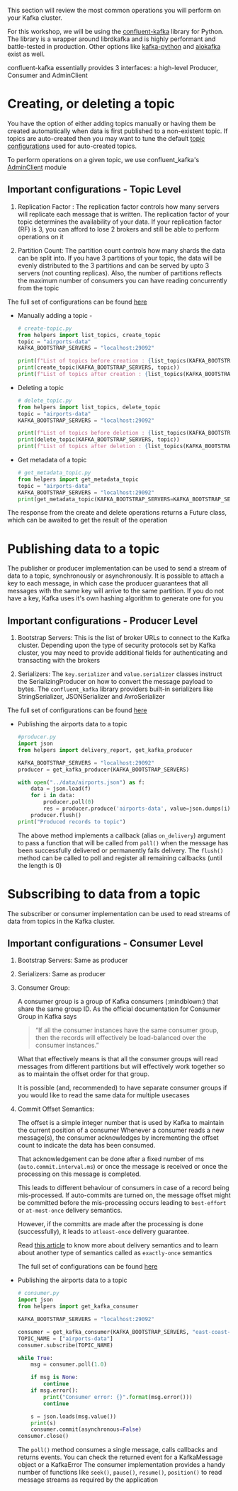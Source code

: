 This section will review the most common operations you will perform on your Kafka cluster.

For this workshop, we will be using the [confluent-kafka](https://github.com/confluentinc/confluent-kafka-python) library for Python. The library is a wrapper around librdkafka and is highly performant and battle-tested in production.
Other options like [kafka-python](https://github.com/dpkp/kafka-python) and [aiokafka](https://github.com/aio-libs/aiokafka) exist as well.

confluent-kafka essentially provides 3 interfaces: a high-level Producer, Consumer and AdminClient

# Creating, or deleting a topic 

You have the option of either adding topics manually or having them be created automatically when data is first published to a non-existent topic. If topics are auto-created then you may want to tune the default [topic configurations](http://kafka.apache.org/documentation.html#topicconfigs) used for auto-created topics.

To perform operations on a given topic, we use confluent_kafka's [AdminClient](https://docs.confluent.io/platform/current/clients/confluent-kafka-python/html/index.html#module-confluent_kafka.admin) module

## Important configurations - Topic Level

1. Replication Factor : The replication factor controls how many servers will replicate each message that is written. The replication factor of your topic determines the availability of your data.
If your replication factor (RF) is 3, you can afford to lose 2 brokers and still be able to perform operations on it

2. Partition Count: The partition count controls how many shards the data can be split into. If you have 3 partitions of your topic, the data will be evenly distributed to the 3 partitions and can be served by upto 3 servers (not counting replicas).
Also, the number of partitions reflects the maximum number of consumers you can have reading concurrently from the topic

The full set of configurations can be found [here](http://kafka.apache.org/documentation.html#topicconfigs)


* Manually adding a topic -

    ```python
    # create-topic.py
    from helpers import list_topics, create_topic
    topic = "airports-data"
    KAFKA_BOOTSTRAP_SERVERS = "localhost:29092"

    print(f"List of topics before creation : {list_topics(KAFKA_BOOTSTRAP_SERVERS=KAFKA_BOOTSTRAP_SERVERS)}\n")
    print(create_topic(KAFKA_BOOTSTRAP_SERVERS, topic))
    print(f"List of topics after creation : {list_topics(KAFKA_BOOTSTRAP_SERVERS=KAFKA_BOOTSTRAP_SERVERS)}\n")
    ```

* Deleting a topic

    ```python
    # delete_topic.py
    from helpers import list_topics, delete_topic
    topic = "airports-data"
    KAFKA_BOOTSTRAP_SERVERS = "localhost:29092"

    print(f"List of topics before deletion : {list_topics(KAFKA_BOOTSTRAP_SERVERS=KAFKA_BOOTSTRAP_SERVERS)} \n")
    print(delete_topic(KAFKA_BOOTSTRAP_SERVERS, topic))
    print(f"List of topics after deletion : {list_topics(KAFKA_BOOTSTRAP_SERVERS=KAFKA_BOOTSTRAP_SERVERS)} \n")
    ```

* Get metadata of a topic

    ```python
    # get_metadata_topic.py
    from helpers import get_metadata_topic
    topic = "airports-data"
    KAFKA_BOOTSTRAP_SERVERS = "localhost:29092"
    print(get_metadata_topic(KAFKA_BOOTSTRAP_SERVERS=KAFKA_BOOTSTRAP_SERVERS, topic=topic))
    ```

The response from the create and delete operations returns a Future class, which can be awaited to get the result of the operation

# Publishing data to a topic

The publisher or producer implementation can be used to send a stream of data to a topic, synchronously or asynchronously.
It is possible to attach a key to each message, in which case the producer guarantees that all messages with the same key will arrive to the same partition. If you do not have a key, Kafka uses it's own hashing algorithm to generate one for you


## Important configurations - Producer Level

1. Bootstrap Servers: This is the list of broker URLs to connect to the Kafka cluster. Depending upon the type of security protocols set by Kafka cluster, you may need to provide additional fields for authenticating and transacting with the brokers

2. Serializers: The `key.serializer` and `value.serializer` classes instruct the SerializingProducer on how to convert the message payload to bytes.
The `confluent_kafka` library providers built-in serializers like StringSerializer, JSONSerializer and AvroSerializer

The full set of configurations can be found [here](https://github.com/edenhill/librdkafka/blob/master/CONFIGURATION.md#configuration-properties)

* Publishing the airports data to a topic

    ```python
    #producer.py
    import json
    from helpers import delivery_report, get_kafka_producer

    KAFKA_BOOTSTRAP_SERVERS = "localhost:29092"
    producer = get_kafka_producer(KAFKA_BOOTSTRAP_SERVERS)

    with open("../data/airports.json") as f:
        data = json.load(f)
        for i in data:
            producer.poll(0)
            res = producer.produce('airports-data', value=json.dumps(i), on_delivery=delivery_report)
        producer.flush()
    print("Produced records to topic")
    ```

    The above method implements a callback (alias `on_delivery`) argument to pass a function that will be called from `poll()` when the message has been successfully delivered or permanently fails delivery.
    The `flush()` method can be called to poll and register all remaining callbacks (until the length is 0)


# Subscribing to data from a topic

The subscriber or consumer implementation can be used to read streams of data from topics in the Kafka cluster.

## Important configurations - Consumer Level

1. Bootstrap Servers: Same as producer

2. Serializers: Same as producer

3. Consumer Group: 

    A consumer group is a group of Kafka consumers (:mindblown:) that share the same group ID.
    As the official documentation for Consumer Group in Kafka says 
    > “If all the consumer instances have the same consumer group, then the records will effectively be load-balanced over the consumer instances.”
    >
    What that effectively means is that all the consumer groups will read messages from different partitions but will effectively work together so as to maintain the offset order for that group.

    It is possible (and, recommended) to have separate consumer groups if you would like to read the same data for multiple usecases

4. Commit Offset Semantics:

    The offset is a simple integer number that is used by Kafka to maintain the current position of a consumer 
    Whenever a consumer reads a new message(s), the consumer acknowledges by incrementing the offset count to indicate the data has been consumed.

    That acknowledgement can be done after a fixed number of ms (`auto.commit.interval.ms`) or once the message is received or once the processing on this message is completed.

    This leads to different behaviour of consumers in case of a record being mis-processed.
    If auto-commits are turned on, the message offset might be committed before the mis-processing occurs leading to `best-effort` or `at-most-once` delivery semantics.

    However, if the committs are made after the processing is done (successfully), it leads to `atleast-once` delivery guarantee.

    Read [this article](https://www.thebookofjoel.com/python-kafka-consumers) to know more about delivery semantics and to learn about another type of semantics called as `exactly-once` semantics

    The full set of configurations can be found [here](https://github.com/edenhill/librdkafka/blob/master/CONFIGURATION.md#configuration-properties)

* Publishing the airports data to a topic

    ```python
    # consumer.py
    import json
    from helpers import get_kafka_consumer

    KAFKA_BOOTSTRAP_SERVERS = "localhost:29092"

    consumer = get_kafka_consumer(KAFKA_BOOTSTRAP_SERVERS, "east-coast-dpt")
    TOPIC_NAME = ["airports-data"]
    consumer.subscribe(TOPIC_NAME)

    while True:
        msg = consumer.poll(1.0)

        if msg is None:
            continue
        if msg.error():
            print("Consumer error: {}".format(msg.error()))
            continue

        s = json.loads(msg.value())
        print(s)
        consumer.commit(asynchronous=False)
    consumer.close()
    ```

    The `poll()` method consumes a single message, calls callbacks and returns events.
    You can check the returned event for a KafkaMessage object or a KafkaError
    The consumer implementation provides a handy number of functions like `seek()`, `pause()`, `resume()`, `position()` to read message streams as required by the application
